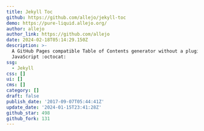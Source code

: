 ```yaml
---
title: Jekyll Toc
github: https://github.com/allejo/jekyll-toc
demo: https://pure-liquid.allejo.org/
author: allejo
author_link: https://github.com/allejo
date: 2024-02-18T05:14:29.150Z
description: >-
  A GitHub Pages compatible Table of Contents generator without a plugin or
  JavaScript :octocat:
ssg:
  - Jekyll
css: []
ui: []
cms: []
category: []
draft: false
publish_date: '2017-09-07T05:44:41Z'
update_date: '2024-01-15T23:41:28Z'
github_star: 498
github_fork: 131
---
```

